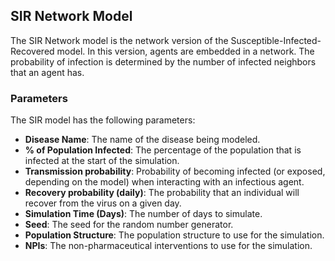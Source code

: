 ## SIR Network Model

The SIR Network model is the network version of the Susceptible-Infected-Recovered model. In this version, agents are embedded in a network. The probability of infection is determined by the number of infected neighbors that an agent has.

### Parameters

The SIR model has the following parameters:

- **Disease Name**: The name of the disease being modeled.
- **% of Population Infected**: The percentage of the population that is infected at the start of the simulation.
- **Transmission probability**: Probability of becoming infected (or exposed, depending on the model) when interacting with an infectious agent.
- **Recovery probability (daily)**: The probability that an individual will recover from the virus on a given day.
- **Simulation Time (Days)**: The number of days to simulate.
- **Seed**: The seed for the random number generator.
- **Population Structure**: The population structure to use for the simulation.
- **NPIs**: The non-pharmaceutical interventions to use for the simulation.
